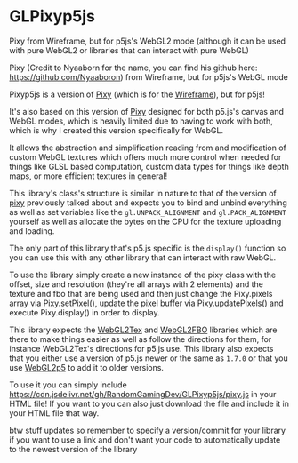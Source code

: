 # GLPixyp5js
Pixy from Wireframe, but for p5js's WebGL2 mode (although it can be used with pure WebGL2 or libraries that can interact with pure WebGL)

Pixy (Credit to Nyaaborn for the name, you can find his github here: https://github.com/Nyaaboron) from Wireframe, but for p5js's WebGL mode

Pixyp5js is a version of [Pixy](https://github.com/RandomGamingDev/Wireframe/blob/main/Extensions/Pixy.h) (which is for the [Wireframe](https://github.com/RandomGamingDev/Wireframe)), but for p5js!

It's also based on this version of [Pixy](https://github.com/RandomGamingDev/Pixyp5js) designed for both p5.js's canvas and WebGL modes, which is heavily limited due to having to work with both, which is why I created this version specifically for WebGL.

It allows the abstraction and simplification reading from and modification of custom WebGL textures which offers much more control when needed for things like GLSL based computation, custom data types for things like depth maps, or more efficient textures in general!

This library's class's structure is similar in nature to that of the version of [pixy](https://github.com/RandomGamingDev/Pixyp5js) previously talked about and expects you to bind and unbind everything as well as set variables like the `gl.UNPACK_ALIGNMENT` and `gl.PACK_ALIGNMENT` yourself as well as allocate the bytes on the CPU for the texture uploading and loading.

The only part of this library that's p5.js specific is the `display()` function so you can use this with any other library that can interact with raw WebGL.

To use the library simply create a new instance of the pixy class with the offset, size and resolution (they're all arrays with 2 elements) and the texture and fbo that are being used and then just change the Pixy.pixels array via Pixy.setPixel(), update the pixel buffer via Pixy.updatePixels() and execute Pixy.display() in order to display.

This library expects the [WebGL2Tex](https://github.com/RandomGamingDev/WebGL2Tex) and [WebGL2FBO](https://github.com/RandomGamingDev/WebGL2FBO) libraries which are there to make things easier as well as follow the directions for them, for instance WebGL2Tex's directions for p5.js use. This library also expects that you either use a version of p5.js newer or the same as `1.7.0` or that you use [WebGL2p5](https://github.com/RandomGamingDev/WebGL2p5) to add it to older versions.

To use it you can simply include https://cdn.jsdelivr.net/gh/RandomGamingDev/GLPixyp5js/pixy.js in your HTML file! If you want to you can also just download the file and include it in your HTML file that way.

btw stuff updates so remember to specify a version/commit for your library if you want to use a link and don't want your code to automatically update to the newest version of the library
